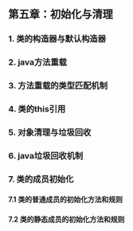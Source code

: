 ## 第五章：初始化与清理

### 1. 类的构造器与默认构造器

### 2. java方法重载

### 3. 方法重载的类型匹配机制

### 4. 类的this引用

### 5. 对象清理与垃圾回收

### 6. java垃圾回收机制

### 7. 类的成员初始化
#### 7.1 类的普通成员的初始化方法和规则

#### 7.2 类的静态成员的初始化方法和规则

